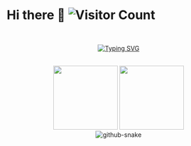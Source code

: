 # Hi there 👋   ![Visitor Count](https://profile-counter.glitch.me/AlwaysYo/count.svg)

<div align="center">
  <!-- dynamic typing effect 动态打字效果 -->
  

  <!-- for beauty 留个空行好看点 -->
  <div>&nbsp;</div>
  
[![Typing SVG](https://readme-typing-svg.demolab.com?font=Fira+Code&pause=1000&width=435&lines=console.log(%22Hello%2C%20World%22);折腾是一种乐趣，求知是一种追求。&center=true&size=27)](https://git.io/typing-svg)

  <!-- for beauty 留个空行好看点 -->
  <div>&nbsp;</div>
  
  <img height="145px" src="https://github-readme-stats-git-masterrstaa-rickstaa.vercel.app/api?username=AlwaysYo&hide_title=true&hide_border=true&show_icons=true&include_all_commits=true&line_height=21text_color=000&icon_color=000&bg_color=0,ea6161,ffc64d,fffc4d,52fa5a&theme=graywhite" />
  <img height="145px" src="https://github-readme-stats-git-masterrstaa-rickstaa.vercel.app/api/top-langs/?username=AlwaysYo&hide_title=true&hide_border=true&layout=compact&langs_count=6&text_color=000&icon_color=fff&bg_color=0,52fa5a,4dfcff,c64dff&theme=graywhite" /><br>

  <!-- Snake Code Contribution Map 贪吃蛇代码贡献图 -->

  <picture>
    <source media="(prefers-color-scheme: dark)" srcset="https://cdn.jsdelivr.net/gh/AlwaysYo/AlwaysYo@main/profile-snake-contrib/github-contribution-grid-snake-dark.svg" />
    <source media="(prefers-color-scheme: light)" srcset="https://cdn.jsdelivr.net/gh/AlwaysYo/AlwaysYo@main/profile-snake-contrib/github-contribution-grid-snake.svg" />
     <img alt="github-snake" src="https://cdn.jsdelivr.net/gh/AlwaysYo/AlwaysYo@main/profile-snake-contrib/github-contribution-grid-snake-dark.svg" />
  </picture>

</div>
<!--
**AlwaysYo/AlwaysYo** is a ✨ _special_ ✨ repository because its `README.md` (this file) appears on your GitHub profile.

Here are some ideas to get you started:

- 🔭 I’m currently working on ...
- 🌱 I’m currently learning ...
- 👯 I’m looking to collaborate on ...
- 🤔 I’m looking for help with ...
- 💬 Ask me about ...
- 📫 How to reach me: ...
- 😄 Pronouns: ...
- ⚡ Fun fact: ...
-->
